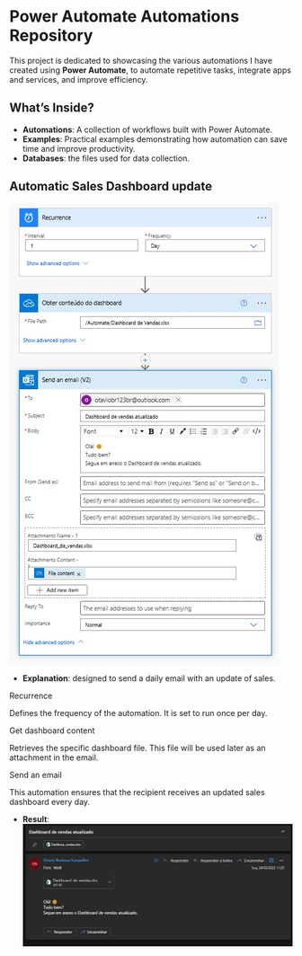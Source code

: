 # Power Automate Automations Repository

This project is dedicated to showcasing the various automations I have created using **Power Automate**, to automate repetitive tasks, integrate apps and services, and improve efficiency.

## What’s Inside?

- **Automations**: A collection of workflows built with Power Automate.
- **Examples**: Practical examples demonstrating how automation can save time and improve productivity.
- **Databases**: the files used for data collection.

## Automatic Sales Dashboard update 

![FirstAutomation](./firstAutomation.jpg)
<br>
 - **Explanation**: designed to send a daily email with an update of sales.<br>

Recurrence

Defines the frequency of the automation.
It is set to run once per day.<br>

Get dashboard content

Retrieves the specific dashboard file.
This file will be used later as an attachment in the email.<br>

Send an email

This automation ensures that the recipient receives an updated sales dashboard every day.

 - **Result**:<br>
![firstResult](./firstAutomationEmail.jpg)

